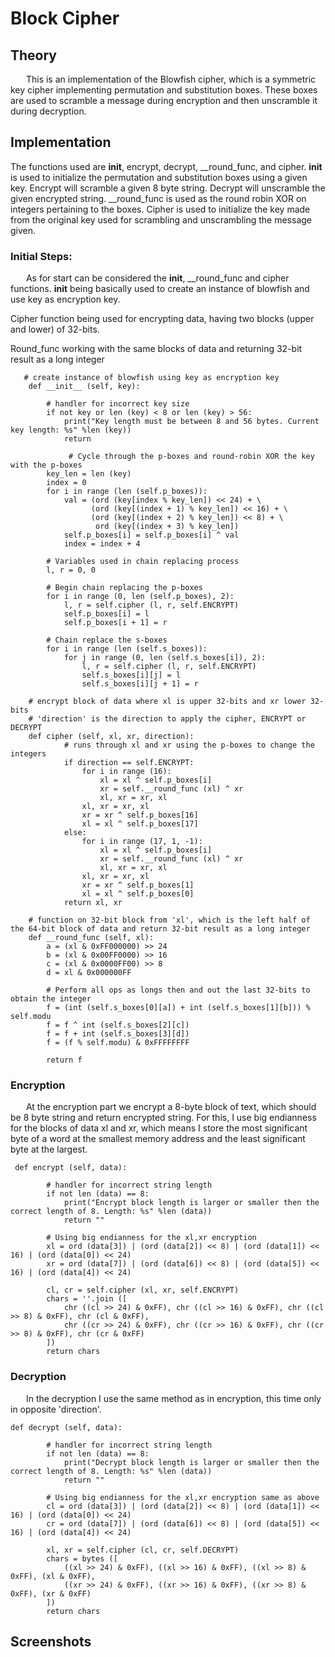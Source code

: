 # Block Cipher

## Theory

&ensp;&ensp;&ensp; This is an implementation of the Blowfish cipher, which is a symmetric key cipher implementing permutation and
substitution boxes. These boxes are used to scramble a message during encryption and then unscramble it during
decryption.

## Implementation 
The functions used are __init__, encrypt, decrypt, __round_func, and cipher. __init__ is used to initialize the
permutation and substitution boxes using a given key. Encrypt will scramble a given 8 byte string. Decrypt will
unscramble the given encrypted string. __round_func is used as the round robin XOR on integers pertaining to the boxes.
Cipher is used to initialize the key made from the original key used for scrambling and unscrambling the message given.

### Initial Steps:
&ensp;&ensp;&ensp; As for start can be considered the __init__, __round_func and cipher functions. 
__init__ being basically used to create an instance of blowfish and use key as encryption key. 

Cipher function being used for encrypting data, having two blocks (upper and lower) of 32-bits.

Round_func working with the same blocks of data and returning 32-bit result as a long integer

```
   # create instance of blowfish using key as encryption key
    def __init__ (self, key):

        # handler for incorrect key size
        if not key or len (key) < 8 or len (key) > 56:
            print("Key length must be between 8 and 56 bytes. Current key length: %s" %len (key))
            return

             # Cycle through the p-boxes and round-robin XOR the key with the p-boxes
        key_len = len (key)
        index = 0
        for i in range (len (self.p_boxes)):
            val = (ord (key[index % key_len]) << 24) + \
                  (ord (key[(index + 1) % key_len]) << 16) + \
                  (ord (key[(index + 2) % key_len]) << 8) + \
                   ord (key[(index + 3) % key_len])
            self.p_boxes[i] = self.p_boxes[i] ^ val
            index = index + 4

        # Variables used in chain replacing process
        l, r = 0, 0

        # Begin chain replacing the p-boxes
        for i in range (0, len (self.p_boxes), 2):
            l, r = self.cipher (l, r, self.ENCRYPT)
            self.p_boxes[i] = l
            self.p_boxes[i + 1] = r

        # Chain replace the s-boxes
        for i in range (len (self.s_boxes)):
            for j in range (0, len (self.s_boxes[i]), 2):
                l, r = self.cipher (l, r, self.ENCRYPT)
                self.s_boxes[i][j] = l
                self.s_boxes[i][j + 1] = r

    # encrypt block of data where xl is upper 32-bits and xr lower 32-bits
    # 'direction' is the direction to apply the cipher, ENCRYPT or DECRYPT
    def cipher (self, xl, xr, direction):
            # runs through xl and xr using the p-boxes to change the integers
            if direction == self.ENCRYPT:
                for i in range (16):
                    xl = xl ^ self.p_boxes[i]
                    xr = self.__round_func (xl) ^ xr
                    xl, xr = xr, xl
                xl, xr = xr, xl
                xr = xr ^ self.p_boxes[16]
                xl = xl ^ self.p_boxes[17]
            else:
                for i in range (17, 1, -1):
                    xl = xl ^ self.p_boxes[i]
                    xr = self.__round_func (xl) ^ xr
                    xl, xr = xr, xl
                xl, xr = xr, xl
                xr = xr ^ self.p_boxes[1]
                xl = xl ^ self.p_boxes[0]
            return xl, xr

    # function on 32-bit block from 'xl', which is the left half of the 64-bit block of data and return 32-bit result as a long integer
    def __round_func (self, xl):
        a = (xl & 0xFF000000) >> 24
        b = (xl & 0x00FF0000) >> 16
        c = (xl & 0x0000FF00) >> 8
        d = xl & 0x000000FF

        # Perform all ops as longs then and out the last 32-bits to obtain the integer
        f = (int (self.s_boxes[0][a]) + int (self.s_boxes[1][b])) % self.modu
        f = f ^ int (self.s_boxes[2][c])
        f = f + int (self.s_boxes[3][d])
        f = (f % self.modu) & 0xFFFFFFFF

        return f
```

### Encryption
&ensp;&ensp;&ensp;  At the encryption part we encrypt a 8-byte block of text, which should be 8 byte string and return encrypted string. For this, I use big endianness for the blocks of data xl and xr, which means I store the most significant byte of a word at the smallest memory address and the least significant byte at the largest.
```
 def encrypt (self, data):

        # handler for incorrect string length
        if not len (data) == 8:
            print("Encrypt block length is larger or smaller then the correct length of 8. Length: %s" %len (data))
            return ""

        # Using big endianness for the xl,xr encryption
        xl = ord (data[3]) | (ord (data[2]) << 8) | (ord (data[1]) << 16) | (ord (data[0]) << 24)
        xr = ord (data[7]) | (ord (data[6]) << 8) | (ord (data[5]) << 16) | (ord (data[4]) << 24)

        cl, cr = self.cipher (xl, xr, self.ENCRYPT)
        chars = ''.join ([
            chr ((cl >> 24) & 0xFF), chr ((cl >> 16) & 0xFF), chr ((cl >> 8) & 0xFF), chr (cl & 0xFF),
            chr ((cr >> 24) & 0xFF), chr ((cr >> 16) & 0xFF), chr ((cr >> 8) & 0xFF), chr (cr & 0xFF)
        ])
        return chars
```

### Decryption
&ensp;&ensp;&ensp; In the decryption I use the same method as in encryption, this time only in opposite 'direction'. 
```
def decrypt (self, data):

        # handler for incorrect string length
        if not len (data) == 8:
            print("Decrypt block length is larger or smaller then the correct length of 8. Length: %s" %len (data))
            return ""

        # Using big endianness for the xl,xr encryption same as above
        cl = ord (data[3]) | (ord (data[2]) << 8) | (ord (data[1]) << 16) | (ord (data[0]) << 24)
        cr = ord (data[7]) | (ord (data[6]) << 8) | (ord (data[5]) << 16) | (ord (data[4]) << 24)

        xl, xr = self.cipher (cl, cr, self.DECRYPT)
        chars = bytes ([
            ((xl >> 24) & 0xFF), ((xl >> 16) & 0xFF), ((xl >> 8) & 0xFF), (xl & 0xFF),
            ((xr >> 24) & 0xFF), ((xr >> 16) & 0xFF), ((xr >> 8) & 0xFF), (xr & 0xFF)
        ])
        return chars
```

## Screenshots